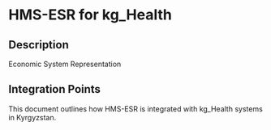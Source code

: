 # HMS-ESR for kg_Health

## Description

Economic System Representation

## Integration Points

This document outlines how HMS-ESR is integrated with kg_Health systems in Kyrgyzstan.
